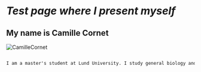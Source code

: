 # *Test page where I present myself*
## **My name is Camille Cornet**

![CamilleCornet](https://user-images.githubusercontent.com/90718342/133403172-2f5ecdfd-9e2e-4d88-ae6b-abd4655b0e31.jpg)



```markdown

I am a master's student at Lund University. I study general biology and I am interested in evolution and ecology.

```
